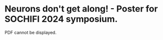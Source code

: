# Neurons don't get along! - Poster for SOCHIFI 2024 symposium.
<object width="400" height="500" type="application/pdf" data="https://github.com/Miguel-Escobar/posterSochifi2024/blob/main/PosterCopy.pdf">
    <p>PDF cannot be displayed.</p>
</object>
